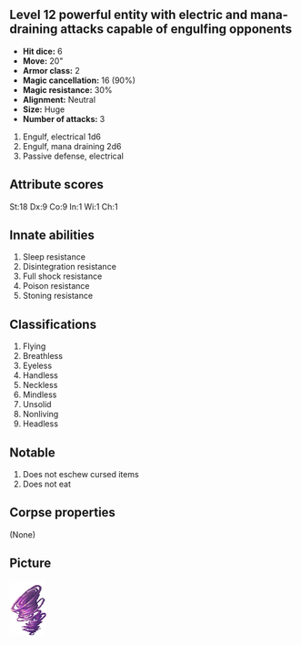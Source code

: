 ## Level 12 powerful entity with electric and mana-draining attacks capable of engulfing opponents

- **Hit dice:** 6
- **Move:** 20"
- **Armor class:** 2
- **Magic cancellation:** 16 (90%)
- **Magic resistance:** 30%
- **Alignment:** Neutral
- **Size:** Huge
- **Number of attacks:** 3
1. Engulf, electrical 1d6
2. Engulf, mana draining 2d6
3. Passive defense, electrical

## Attribute scores

St:18 Dx:9 Co:9 In:1 Wi:1 Ch:1

## Innate abilities

1. Sleep resistance
2. Disintegration resistance
3. Full shock resistance
4. Poison resistance
5. Stoning resistance

## Classifications

1. Flying
2. Breathless
3. Eyeless
4. Handless
5. Neckless
6. Mindless
7. Unsolid
8. Nonliving
9. Headless

## Notable

1. Does not eschew cursed items
2. Does not eat

## Corpse properties

(None)

## Picture

![Energy vortex](https://github.com/hyvanmielenpelit/GnollHackTileSet/blob/main/Monsters/energy_vortex/energy_vortex.png)
